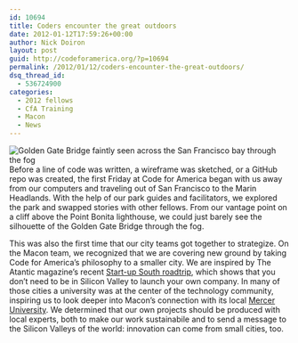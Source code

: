 ```yaml
---
id: 10694
title: Coders encounter the great outdoors
date: 2012-01-12T17:59:26+00:00
author: Nick Doiron
layout: post
guid: http://codeforamerica.org/?p=10694
permalink: /2012/01/12/coders-encounter-the-great-outdoors/
dsq_thread_id:
  - 536724900
categories:
  - 2012 fellows
  - CfA Training
  - Macon
  - News
---
```

<img class="alignright size-medium wp-image-10695" title="Golden Gate Bridge from Point Bonita" src="http://codeforamerica.org/wp-content/uploads/2012/01/i71xH-300x197.jpg" alt="Golden Gate Bridge faintly seen across the San Francisco bay through the fog" />Before a line of code was written, a wireframe was sketched, or a GitHub repo was created, the first Friday at Code for America began with us away from our computers and traveling out of San Francisco to the Marin Headlands. With the help of our park guides and facilitators, we explored the park and swapped stories with other fellows. From our vantage point on a cliff above the Point Bonita lighthouse, we could just barely see the silhouette of the Golden Gate Bridge through the fog.

This was also the first time that our city teams got together to strategize. On the Macon team, we recognized that we are covering new ground by taking Code for America’s philosophy to a smaller city. We are inspired by The Atantic magazine’s recent <a href="http://www.theatlantic.com/technology/archive/2011/11/what-we-learned-driving-2-000-miles-through-the-souths-start-up-landscape/247671/" target="_blank">Start-up South roadtrip,</a> which shows that you don’t need to be in Silicon Valley to launch your own company. In many of those cities a university was at the center of the technology community, inspiring us to look deeper into Macon&#8217;s connection with its local <a href="http://mercer.edu/" target="_blank">Mercer University</a>. We determined that our own projects should be produced with local experts, both to make our work sustainabile and to send a message to the Silicon Valleys of the world: innovation can come from small cities, too.